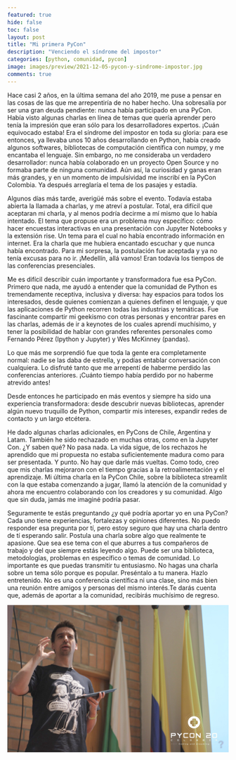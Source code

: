 ```yaml
---
featured: true
hide: false
toc: false
layout: post
title: "Mi primera PyCon"
description: "Venciendo el síndrome del impostor"
categories: [python, comunidad, pycon]
image: images/preview/2021-12-05-pycon-y-sindrome-impostor.jpg
comments: true
---
```


Hace casi 2 años, en la última semana del año 2019, me puse a pensar en las cosas de las que me arrepentiría de no haber hecho. Una sobresalía por ser una gran deuda pendiente: nunca había participado en una PyCon. Había visto algunas charlas en línea de temas que quería aprender pero tenía la impresión que eran sólo para los desarrolladores expertos. ¡Cuán equivocado estaba! Era el síndrome del impostor en toda su gloria: para ese entonces, ya llevaba unos 10 años desarrollando en Python, había creado algunos softwares, bibliotecas de computación científica con numpy, y me encantaba el lenguaje. Sin embargo, no me consideraba un verdadero desarrollador: nunca había colaborado en un proyecto Open Source y no formaba parte de ninguna comunidad. Aún así, la curiosidad y ganas eran más grandes, y en un momento de impulsividad me inscribí en la PyCon Colombia. Ya después arreglaría el tema de los pasajes y estadía.

Algunos días más tarde, averigüé más sobre el evento. Todavía estaba abierta la llamada a charlas, y me atreví a postular. Total, era difícil que aceptaran mi charla, y al menos podría decirme a mí mismo que lo había intentado. El tema que propuse era un problema muy específico: cómo hacer encuestas interactivas en una presentación con Jupyter Notebooks y la extensión rise. Un tema para el cual no había encontrado información en internet. Era la charla que me hubiera encantado escuchar y que nunca había encontrado. Para mi sorpresa, la postulación fue aceptada y ya no tenía excusas para no ir. ¡Medellín, allá vamos! Eran todavía los tiempos de las conferencias presenciales. 

Me es difícil describir cuán importante y transformadora fue esa PyCon. Primero que nada, me ayudó a entender que la comunidad de Python es tremendamente receptiva, inclusiva y diversa: hay espacios para todos los interesados, desde quienes comienzan a quienes definen el lenguaje, y que las aplicaciones de Python recorren todas las industrias y temáticas. Fue fascinante compartir mi geekismo con otras personas y encontrar pares en las charlas, además de ir a keynotes de los cuales aprendí muchísimo, y tener la posibilidad de hablar con grandes referentes personales como Fernando Pérez (Ipython y Jupyter) y Wes McKinney (pandas). 


[](images/2021-12-05-pycon-y-sindrome-impostor/pycon1.jpg "Copyright PyCon Colombia")


Lo que más me sorprendió fue que toda la gente era completamente normal: nadie se las daba de estrella, y podías entablar conversación con cualquiera. Lo disfruté tanto que me arrepentí de haberme perdido las conferencias anteriores. ¡Cuánto tiempo había perdido por no haberme atrevido antes!

Desde entonces he participado en más eventos y siempre ha sido una experiencia transformadora: desde descubrir nuevas bibliotecas, aprender algún nuevo truquillo de Python, compartir mis intereses, expandir redes de contacto y un largo etcétera.

He dado algunas charlas adicionales, en PyCons de Chile, Argentina y Latam. También he sido rechazado en muchas otras, como en la Jupyter Con. ¿Y saben qué? No pasa nada. La vida sigue, de los rechazos he aprendido que mi propuesta no estaba suficientemente madura como para ser presentada. Y punto. No hay que darle más vueltas. Como todo, creo que mis charlas mejoraron con el tiempo gracias a la retroalimentación y el aprendizaje. Mi última charla en la PyCon Chile, sobre la biblioteca streamlit con la que estaba comenzando a jugar, llamó la atención de la comunidad y ahora me encuentro colaborando con los creadores y su comunidad. Algo que sin duda, jamás me imaginé podría pasar.

Seguramente te estás preguntando ¿y qué podría aportar yo en una PyCon? Cada uno tiene experiencias, fortalezas y opiniones diferentes. No puedo responder esa pregunta por tí, pero estoy seguro que hay una charla dentro de tí esperando salir. Postula una charla sobre algo que realmente te apasione. Que sea ese tema con el que aburres a tus compañeros de trabajo y del que siempre estás leyendo algo. Puede ser una biblioteca, metodologías, problemas en específico o temas de comunidad. Lo importante es que puedas transmitir tu entusiasmo. No hagas una charla sobre un tema sólo porque es popular. Preséntalo a tu manera. Hazlo entretenido. No es una conferencia científica ni una clase, sino más bien una reunión entre amigos y personas del mismo interés.Te darás cuenta que, además de aportar a la comunidad, recibirás muchísimo de regreso.

![](images/2021-12-05-pycon-y-sindrome-impostor/pycon2.jpg "Copyright PyCon Colombia")